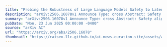```yaml
---
title: "Probing the Robustness of Large Language Models Safety to Latent Perturbations"
description: "arXiv:2506.16078v1 Announce Type: cross Abstract: Safety alignment is a key requirement for building reliable Artificial General Intelligence. Despite significant advances in safety alignment, we observe that minor latent shifts can still trigger unsafe responses in aligned models. We argue that this stems from the shallow nature of existing alignment methods, which focus on surface-level refusal behaviors without sufficiently altering internal representations. Consequently, small shifts in hidden activations can re-trigger harmful behaviors embedded in the latent space. To explore the robustness of safety alignment to latent perturbations, we introduce a probing method that measures the Negative Log-Likelihood of the original response generated by the model. This probe quantifies local sensitivity in the latent space, serving as a diagnostic tool for identifying vulnerable directions. Based on this signal, we construct effective jailbreak trajectories, giving rise to the Activation Steering Attack (ASA). More importantly, these insights offer a principled foundation for improving alignment robustness. To this end, we introduce Layer-wise Adversarial Patch Training~(LAPT), a fine-tuning strategy that inject controlled perturbations into hidden representations during training. Experimental results highlight that LAPT strengthen alignment robustness without compromising general capabilities. Our findings reveal fundamental flaws in current alignment paradigms and call for representation-level training strategies that move beyond surface-level behavior supervision. Codes and results are available at https://github.com/Carol-gutianle/LatentSafety."
summary: "arXiv:2506.16078v1 Announce Type: cross Abstract: Safety alignment is a key requirement for building reliable Artificial General Intelligence. Despite significant advances in safety alignment, we observe that minor latent shifts can still trigger unsafe responses in aligned models. We argue that this stems from the shallow nature of existing alignment methods, which focus on surface-level refusal behaviors without sufficiently altering internal representations. Consequently, small shifts in hidden activations can re-trigger harmful behaviors embedded in the latent space. To explore the robustness of safety alignment to latent perturbations, we introduce a probing method that measures the Negative Log-Likelihood of the original response generated by the model. This probe quantifies local sensitivity in the latent space, serving as a diagnostic tool for identifying vulnerable directions. Based on this signal, we construct effective jailbreak trajectories, giving rise to the Activation Steering Attack (ASA). More importantly, these insights offer a principled foundation for improving alignment robustness. To this end, we introduce Layer-wise Adversarial Patch Training~(LAPT), a fine-tuning strategy that inject controlled perturbations into hidden representations during training. Experimental results highlight that LAPT strengthen alignment robustness without compromising general capabilities. Our findings reveal fundamental flaws in current alignment paradigms and call for representation-level training strategies that move beyond surface-level behavior supervision. Codes and results are available at https://github.com/Carol-gutianle/LatentSafety."
pubDate: "Mon, 23 Jun 2025 00:00:00 -0400"
source: "arXiv AI"
url: "https://arxiv.org/abs/2506.16078"
thumbnail: "https://raisex-llc.github.io/ai-news-curation-site/assets/arxiv.png"
---
```


